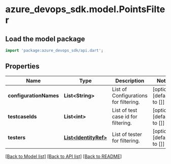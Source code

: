 # azure_devops_sdk.model.PointsFilter

## Load the model package
```dart
import 'package:azure_devops_sdk/api.dart';
```

## Properties
Name | Type | Description | Notes
------------ | ------------- | ------------- | -------------
**configurationNames** | **List&lt;String&gt;** | List of Configurations for filtering. | [optional] [default to []]
**testcaseIds** | **List&lt;int&gt;** | List of test case id for filtering. | [optional] [default to []]
**testers** | [**List&lt;IdentityRef&gt;**](IdentityRef.md) | List of tester for filtering. | [optional] [default to []]

[[Back to Model list]](../README.md#documentation-for-models) [[Back to API list]](../README.md#documentation-for-api-endpoints) [[Back to README]](../README.md)


